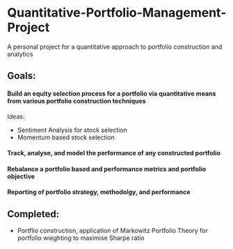 # Quantitative-Portfolio-Management-Project
A personal project for a quantitative approach to portfolio construction and analytics

## Goals: 
#### Build an equity selection process for a portfolio via quantitative means from various portfolio construction techniques
  Ideas: 
  - Sentiment Analysis for stock selection
  - Momentum based stock selection

#### Track, analyse, and model the performance of any constructed portfolio

#### Rebalance a portfolio based and performance metrics and portfolio objective

#### Reporting of portfolio strategy, methodolgy, and performance 

## Completed: 
- Portflio construction, application of Markowitz Portfolio Theory for portfolio wieghting to maximise Sharpe ratio

